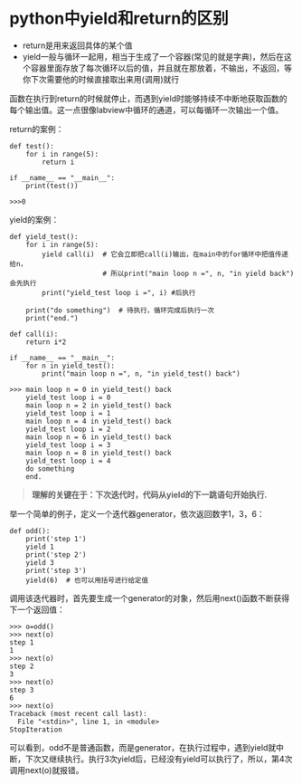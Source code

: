 # python中yield和return的区别

* return是用来返回具体的某个值
* yield一般与循环一起用，相当于生成了一个容器(常见的就是字典)，然后在这个容器里面存放了每次循环以后的值，并且就在那放着，不输出，不返回，等你下次需要他的时候直接取出来用(调用)就行

函数在执行到return的时候就停止，而遇到yield时能够持续不中断地获取函数的每个输出值。这一点很像labview中循环的通道，可以每循环一次输出一个值。

return的案例：
```
def test():
    for i in range(5):
        return i

if __name__ == "__main__":
    print(test())

>>>0
```
yield的案例：
```
def yield_test():
    for i in range(5):
        yield call(i)  # 它会立即把call(i)输出，在main中的for循环中把值传递给n，
                       # 所以print("main loop n =", n, "in yield back")会先执行
        print("yield_test loop i =", i) #后执行

    print("do something")  # 待执行，循环完成后执行一次
    print("end.")

def call(i):  
    return i*2  

if __name__ == "__main__":
    for n in yield_test():
        print("main loop n =", n, "in yield_test() back")

>>> main loop n = 0 in yield_test() back
    yield_test loop i = 0
    main loop n = 2 in yield_test() back
    yield_test loop i = 1
    main loop n = 4 in yield_test() back
    yield_test loop i = 2
    main loop n = 6 in yield_test() back
    yield_test loop i = 3
    main loop n = 8 in yield_test() back
    yield_test loop i = 4
    do something
    end.
```

> **理解的关键在于：下次迭代时，代码从yield的下一跳语句开始执行.**  

举一个简单的例子，定义一个迭代器generator，依次返回数字1，3，6：
```
def odd():
    print('step 1')
    yield 1
    print('step 2')
    yield 3
    print('step 3')
    yield(6)  # 也可以用括号进行给定值 
```
调用该迭代器时，首先要生成一个generator的对象，然后用next()函数不断获得下一个返回值：
```
>>> o=odd()
>>> next(o)
step 1
1
>>> next(o)
step 2
3
>>> next(o)
step 3
6
>>> next(o)
Traceback (most recent call last):
  File "<stdin>", line 1, in <module>
StopIteration
```

可以看到，odd不是普通函数，而是generator，在执行过程中，遇到yield就中断，下次又继续执行。执行3次yield后，已经没有yield可以执行了，所以，第4次调用next(o)就报错。